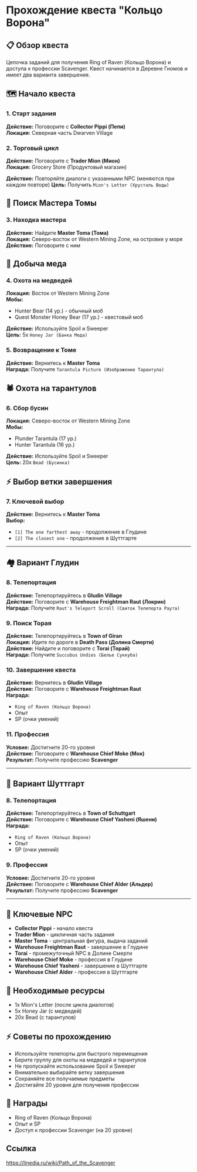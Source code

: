 # Прохождение квеста "Кольцо Ворона" 

## 📋 Обзор квеста
Цепочка заданий для получения Ring of Raven (Кольцо Ворона) и доступа к профессии Scavenger. Квест начинается в Деревне Гномов и имеет два варианта завершения.

## 🗺️ Начало квеста

### 1. Старт задания
**Действие:** Поговорите с **Collector Pippi (Пепи)**  
**Локация:** Северная часть Dwarven Village

### 2. Торговый цикл
**Действие:** Поговорите с **Trader Mion (Мион)**  
**Локация:** Grocery Store (Продуктовый магазин)

**Действие:** Повторяйте диалоги с указанными NPC (меняются при каждом повторе)
**Цель:** Получить `Mion's Letter (Хрусталь Воды)`

## 🌊 Поиск Мастера Томы

### 3. Находка мастера
**Действие:** Найдите **Master Toma (Тома)**  
**Локация:** Северо-восток от Western Mining Zone, на островке у моря
**Действие:** Поговорите с ним

## 🐻 Добыча меда

### 4. Охота на медведей
**Локация:** Восток от Western Mining Zone  
**Мобы:** 
- Hunter Bear (14 ур.) - обычный моб
- Quest Monster Honey Bear (17 ур.) - квестовый моб

**Действие:** Используйте Spoil и Sweeper  
**Цель:** 5x `Honey Jar (Банка Меда)`

### 5. Возвращение к Томе
**Действие:** Вернитесь к **Master Toma**  
**Награда:** Получите `Tarantula Picture (Изображение Тарантула)`

## 🕷️ Охота на тарантулов

### 6. Сбор бусин
**Локация:** Северо-восток от Western Mining Zone  
**Мобы:**
- Plunder Tarantula (17 ур.)
- Hunter Tarantula (16 ур.)

**Действие:** Используйте Spoil и Sweeper  
**Цель:** 20x `Bead (Бусинка)`

## ⚡ Выбор ветки завершения

### 7. Ключевой выбор
**Действие:** Вернитесь к **Master Toma**  
**Выбор:**
- `[1] The one farthest away` - продолжение в Глудине
- `[2] The closest one` - продолжение в Шуттгарте

---

## 🏘️ Вариант Глудин

### 8. Телепортация
**Действие:** Телепортируйтесь в **Gludin Village**  
**Действие:** Поговорите с **Warehouse Freightman Raut (Локрин)**  
**Награда:** Получите `Raut's Teleport Scroll (Свиток Телепорта Раута)` 

### 9. Поиск Торая
**Действие:** Телепортируйтесь в **Town of Giran**  
**Локация:** Идите по дороге в **Death Pass (Долина Смерти)**  
**Действие:** Найдите и поговорите с **Torai (Торай)**  
**Награда:** Получите `Succubus Undies (Белье Суккуба)`

### 10. Завершение квеста
**Действие:** Вернитесь в **Gludin Village**  
**Действие:** Поговорите с **Warehouse Freightman Raut**  
**Награда:** 
- `Ring of Raven (Кольцо Ворона)`
- Опыт
- SP (очки умений)

### 11. Профессия
**Условие:** Достигните 20-го уровня  
**Действие:** Поговорите с **Warehouse Chief Moke (Мок)**  
**Результат:** Получите профессию **Scavenger**

---

## 🏰 Вариант Шуттгарт

### 8. Телепортация
**Действие:** Телепортируйтесь в **Town of Schuttgart**  
**Действие:** Поговорите с **Warehouse Chief Yasheni (Яшени)**  
**Награда:** 
- `Ring of Raven (Кольцо Ворона)`
- Опыт
- SP (очки умений)

### 9. Профессия
**Условие:** Достигните 20-го уровня  
**Действие:** Поговорите с **Warehouse Chief Alder (Альдер)**  
**Результат:** Получите профессию **Scavenger**

---

## 🎯 Ключевые NPC
- **Collector Pippi** - начало квеста
- **Trader Mion** - цикличная часть задания
- **Master Toma** - центральная фигура, выдача заданий
- **Warehouse Freightman Raut** - завершение в Глудине
- **Torai** - промежуточный NPC в Долине Смерти
- **Warehouse Chief Moke** - профессия в Глудине
- **Warehouse Chief Yasheni** - завершение в Шуттгарте
- **Warehouse Chief Alder** - профессия в Шуттгарте

## 💎 Необходимые ресурсы
- 1x Mion's Letter (после цикла диалогов)
- 5x Honey Jar (с медведей)
- 20x Bead (с тарантулов)

## ⚡ Советы по прохождению
- Используйте телепорты для быстрого перемещения
- Берите группу для охоты на медведей и тарантулов
- Не пропускайте использование Spoil и Sweeper
- Внимательно выбирайте ветку завершения
- Сохраняйте все получаемые предметы
- Достигайте 20 уровня для получения профессии

## 🎁 Награды 
- Ring of Raven (Кольцо Ворона)
- Опыт и SP
- Доступ к профессии Scavenger (на 20 уровне)

## Ссылка
https://linedia.ru/wiki/Path_of_the_Scavenger
